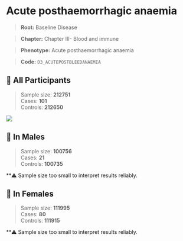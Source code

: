 # Acute posthaemorrhagic anaemia

> **Root:** Baseline Disease  

> **Chapter:** Chapter III- Blood and immune  

> **Phenotype:** Acute posthaemorrhagic anaemia  

> **Code:** `D3_ACUTEPOSTBLEEDANAEMIA`

## 🧪 All Participants  
> Sample size: **212751**  
> Cases: **101**  
> Controls: **212650**
<img src="/Disease/Figures/ALL/Baseline/D3_ACUTEPOSTBLEEDANAEMIA.png"/>
<CsvTable src="/Disease/Data/ALL/Baseline/LG_D3_ACUTEPOSTBLEEDANAEMIA.csv" label="🔍 View full results" />

## 👨 In Males  
> Sample size: **100756**  
> Cases: **21**  
> Controls: **100735**

**⚠️ Sample size too small to interpret results reliably.

## 👩 In Females  
> Sample size: **111995**  
> Cases: **80**  
> Controls: **111915**

**⚠️ Sample size too small to interpret results reliably.
